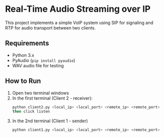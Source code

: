 # Real-Time Audio Streaming over IP

This project implements a simple VoIP system using SIP for signaling and RTP for audio transport between two clients.

## Requirements

- Python 3.x
- PyAudio (`pip install pyaudio`)
- WAV audio file for testing

## How to Run

1. Open two terminal windows
2. In the first terminal (Client 2 - receiver):
   ```bash
   python client2.py <local_ip> <local_port> <remote_ip> <remote_port>
   then click listen
3. In the 2nd terminal (Client 1 - sender)
   ```bash
   python client1.py <local_ip> <local_port> <remote_ip> <remote_port>
